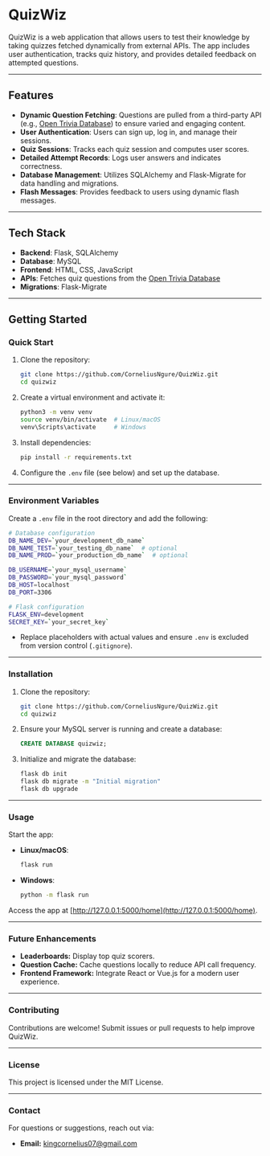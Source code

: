 # QuizWiz

QuizWiz is a web application that allows users to test their knowledge by taking quizzes fetched dynamically from external APIs. The app includes user authentication, tracks quiz history, and provides detailed feedback on attempted questions.

---

## **Features**
- **Dynamic Question Fetching**: Questions are pulled from a third-party API (e.g., [Open Trivia Database](https://opentdb.com)) to ensure varied and engaging content.
- **User Authentication**: Users can sign up, log in, and manage their sessions.
- **Quiz Sessions**: Tracks each quiz session and computes user scores.
- **Detailed Attempt Records**: Logs user answers and indicates correctness.
- **Database Management**: Utilizes SQLAlchemy and Flask-Migrate for data handling and migrations.
- **Flash Messages**: Provides feedback to users using dynamic flash messages.

---

## **Tech Stack**
- **Backend**: Flask, SQLAlchemy
- **Database**: MySQL
- **Frontend**: HTML, CSS, JavaScript
- **APIs**: Fetches quiz questions from the [Open Trivia Database](https://opentdb.com)
- **Migrations**: Flask-Migrate

---

## **Getting Started**

### **Quick Start**
1. Clone the repository:
   ```bash
   git clone https://github.com/CorneliusNgure/QuizWiz.git
   cd quizwiz
   ```
2. Create a virtual environment and activate it:
   ```bash
   python3 -m venv venv
   source venv/bin/activate  # Linux/macOS
   venv\Scripts\activate     # Windows
   ```
3. Install dependencies:
   ```bash
   pip install -r requirements.txt
   ```
4. Configure the `.env` file (see below) and set up the database.

---

### **Environment Variables**
Create a `.env` file in the root directory and add the following:

```bash
# Database configuration
DB_NAME_DEV=`your_development_db_name`
DB_NAME_TEST=`your_testing_db_name`  # optional
DB_NAME_PROD=`your_production_db_name`  # optional

DB_USERNAME=`your_mysql_username`
DB_PASSWORD=`your_mysql_password`
DB_HOST=localhost
DB_PORT=3306

# Flask configuration
FLASK_ENV=development
SECRET_KEY=`your_secret_key`
```

- Replace placeholders with actual values and ensure `.env` is excluded from version control (`.gitignore`).

---

### **Installation**

1. Clone the repository:
   ```bash
   git clone https://github.com/CorneliusNgure/QuizWiz.git
   cd quizwiz
   ```

2. Ensure your MySQL server is running and create a database:
   ```sql
   CREATE DATABASE quizwiz;
   ```

3. Initialize and migrate the database:
   ```bash
   flask db init
   flask db migrate -m "Initial migration"
   flask db upgrade
   ```

---

### **Usage**
Start the app:
- **Linux/macOS**:
   ```bash
   flask run
   ```
- **Windows**:
   ```bash
   python -m flask run
   ```

Access the app at [http://127.0.0.1:5000/home](http://127.0.0.1:5000/home).

---

### **Future Enhancements**
- **Leaderboards:** Display top quiz scorers.
- **Question Cache:** Cache questions locally to reduce API call frequency.
- **Frontend Framework:** Integrate React or Vue.js for a modern user experience.

---

### **Contributing**
Contributions are welcome! Submit issues or pull requests to help improve QuizWiz.

---

### **License**
This project is licensed under the MIT License.

---

### **Contact**
For questions or suggestions, reach out via:
- **Email:** kingcornelius07@gmail.com